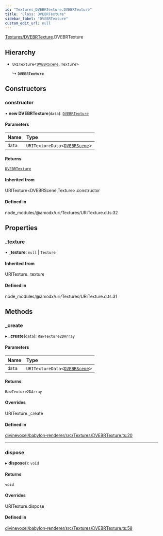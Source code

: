 ```yaml
---
id: "Textures_DVEBRTexture.DVEBRTexture"
title: "Class: DVEBRTexture"
sidebar_label: "DVEBRTexture"
custom_edit_url: null
---
```


[Textures/DVEBRTexture](../modules/Textures_DVEBRTexture.md).DVEBRTexture

## Hierarchy

- `URITexture`\<[`DVEBRScene`](Scene_DVEBRScene.DVEBRScene.md), `Texture`\>

  ↳ **`DVEBRTexture`**

## Constructors

### constructor

• **new DVEBRTexture**(`data`): [`DVEBRTexture`](Textures_DVEBRTexture.DVEBRTexture.md)

#### Parameters

| Name | Type |
| :------ | :------ |
| `data` | `URITextureData`\<[`DVEBRScene`](Scene_DVEBRScene.DVEBRScene.md)\> |

#### Returns

[`DVEBRTexture`](Textures_DVEBRTexture.DVEBRTexture.md)

#### Inherited from

URITexture\<DVEBRScene,Texture\>.constructor

#### Defined in

node_modules/@amodx/uri/Textures/URITexture.d.ts:32

## Properties

### \_texture

• **\_texture**: ``null`` \| `Texture`

#### Inherited from

URITexture.\_texture

#### Defined in

node_modules/@amodx/uri/Textures/URITexture.d.ts:31

## Methods

### \_create

▸ **_create**(`data`): `RawTexture2DArray`

#### Parameters

| Name | Type |
| :------ | :------ |
| `data` | `URITextureData`\<[`DVEBRScene`](Scene_DVEBRScene.DVEBRScene.md)\> |

#### Returns

`RawTexture2DArray`

#### Overrides

URITexture.\_create

#### Defined in

[divinevoxel/babylon-renderer/src/Textures/DVEBRTexture.ts:20](https://github.com/lucasdamianjohnson/DivineVoxelEngine/blob/596fa7391478620ed460dfb4856ff0a763b91c49/divinevoxel/babylon-renderer/src/Textures/DVEBRTexture.ts#L20)

___

### dispose

▸ **dispose**(): `void`

#### Returns

`void`

#### Overrides

URITexture.dispose

#### Defined in

[divinevoxel/babylon-renderer/src/Textures/DVEBRTexture.ts:58](https://github.com/lucasdamianjohnson/DivineVoxelEngine/blob/596fa7391478620ed460dfb4856ff0a763b91c49/divinevoxel/babylon-renderer/src/Textures/DVEBRTexture.ts#L58)
